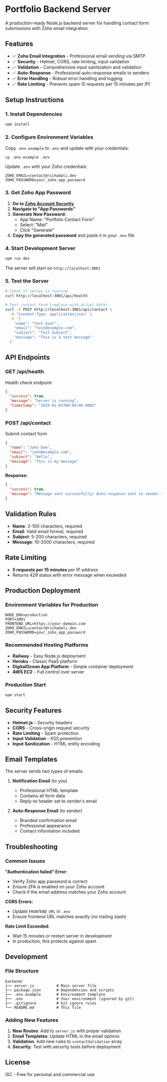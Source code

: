 # Portfolio Backend Server

A production-ready Node.js backend server for handling contact form submissions with Zoho email integration.

## Features

- ✅ **Zoho Email Integration** - Professional email sending via SMTP
- ✅ **Security** - Helmet, CORS, rate limiting, input validation
- ✅ **Validation** - Comprehensive input sanitization and validation
- ✅ **Auto-Response** - Professional auto-response emails to senders
- ✅ **Error Handling** - Robust error handling and logging
- ✅ **Rate Limiting** - Prevents spam (5 requests per 15 minutes per IP)

## Setup Instructions

### 1. Install Dependencies

```bash
npm install
```

### 2. Configure Environment Variables

Copy `.env.example` to `.env` and update with your credentials:

```bash
cp .env.example .env
```

Update `.env` with your Zoho credentials:

```env
ZOHO_EMAIL=contact@richadali.dev
ZOHO_PASSWORD=your_zoho_app_password
```

### 3. Get Zoho App Password

1. **Go to [Zoho Account Security](https://accounts.zoho.in/home#security)**
2. **Navigate to "App Passwords"**
3. **Generate New Password:**
   - App Name: "Portfolio Contact Form"
   - Select: "Mail"
   - Click "Generate"
4. **Copy the generated password** and paste it in your `.env` file

### 4. Start Development Server

```bash
npm run dev
```

The server will start on `http://localhost:3001`

### 5. Test the Server

```bash
# Check if server is running
curl http://localhost:3001/api/health

# Test contact form (replace with actual data)
curl -X POST http://localhost:3001/api/contact \
  -H "Content-Type: application/json" \
  -d '{
    "name": "Test User",
    "email": "test@example.com",
    "subject": "Test Subject",
    "message": "This is a test message"
  }'
```

## API Endpoints

### GET /api/health

Health check endpoint

```json
{
  "success": true,
  "message": "Server is running",
  "timestamp": "2024-01-01T00:00:00.000Z"
}
```

### POST /api/contact

Submit contact form

```json
{
  "name": "John Doe",
  "email": "john@example.com",
  "subject": "Hello",
  "message": "This is my message"
}
```

**Response:**

```json
{
  "success": true,
  "message": "Message sent successfully! Auto-response sent to sender."
}
```

## Validation Rules

- **Name**: 2-100 characters, required
- **Email**: Valid email format, required
- **Subject**: 5-200 characters, required
- **Message**: 10-2000 characters, required

## Rate Limiting

- **5 requests per 15 minutes** per IP address
- Returns 429 status with error message when exceeded

## Production Deployment

### Environment Variables for Production

```env
NODE_ENV=production
PORT=3001
FRONTEND_URL=https://your-domain.com
ZOHO_EMAIL=contact@richadali.dev
ZOHO_PASSWORD=your_zoho_app_password
```

### Recommended Hosting Platforms

- **Railway** - Easy Node.js deployment
- **Heroku** - Classic PaaS platform
- **DigitalOcean App Platform** - Simple container deployment
- **AWS EC2** - Full control over server

### Production Start

```bash
npm start
```

## Security Features

- **Helmet.js** - Security headers
- **CORS** - Cross-origin request security
- **Rate Limiting** - Spam protection
- **Input Validation** - XSS prevention
- **Input Sanitization** - HTML entity encoding

## Email Templates

The server sends two types of emails:

1. **Notification Email** (to you)

   - Professional HTML template
   - Contains all form data
   - Reply-to header set to sender's email

2. **Auto-Response Email** (to sender)
   - Branded confirmation email
   - Professional appearance
   - Contact information included

## Troubleshooting

### Common Issues

**"Authentication failed" Error:**

- Verify Zoho app password is correct
- Ensure 2FA is enabled on your Zoho account
- Check if the email address matches your Zoho account

**CORS Errors:**

- Update `FRONTEND_URL` in `.env`
- Ensure frontend URL matches exactly (no trailing slash)

**Rate Limit Exceeded:**

- Wait 15 minutes or restart server in development
- In production, this protects against spam

## Development

### File Structure

```
backend/
├── server.js          # Main server file
├── package.json       # Dependencies and scripts
├── .env.example       # Environment template
├── .env               # Your environment (ignored by git)
├── .gitignore         # Git ignore rules
└── README.md          # This file
```

### Adding New Features

1. **New Routes**: Add to `server.js` with proper validation
2. **Email Templates**: Update HTML in the email options
3. **Validation**: Add new rules to `contactValidation` array
4. **Security**: Test with security tools before deployment

## License

ISC - Free for personal and commercial use
